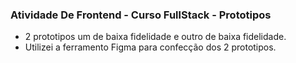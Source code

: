 ### Atividade De Frontend - Curso FullStack - Prototipos
- 2 prototipos um de baixa fidelidade e outro de baixa fidelidade.
- Utilizei a ferramento Figma para confecção dos 2 prototipos.
